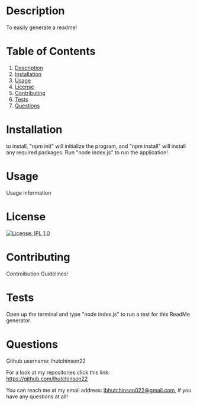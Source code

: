 # Description

To easily generate a readme!

# Table of Contents

1. [Description](#description)
2. [Installation](#installation)
3. [Usage](#usage)
4. [License](#license)
5. [Contributing](#contributing)
6. [Tests](#tests)
7. [Questions](#questions)

# Installation

to install, "npm init" will initialize the program, and "npm install" will install any required packages. Run "node index.js" to run the application!

# Usage

Usage information

# License

[![License: IPL 1.0](https://img.shields.io/badge/License-IPL%201.0-blue.svg)](https://opensource.org/licenses/IPL-1.0)

# Contributing

Controibution Guidelines!

# Tests

Open up the terminal and type "node index.js" to run a test for this ReadMe generator.

# Questions

Github username: lhutchinson22

For a look at my repositories click this link: https://github.com/lhutchinson22

You can reach me at my email address: lbhutchinson022@gmail.com, if you have any questions at all!
